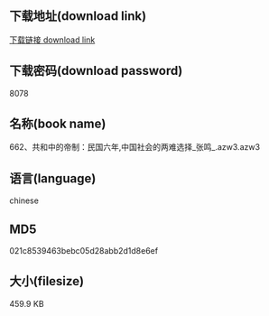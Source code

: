 ## 下载地址(download link)
[下载链接 download link](https://voluble-croquembouche-d321dc.netlify.app/?s=662%E3%80%81%E5%85%B1%E5%92%8C%E4%B8%AD%E7%9A%84%E5%B8%9D%E5%88%B6%EF%BC%9A%E6%B0%91%E5%9B%BD%E5%85%AD%E5%B9%B4%2C%E4%B8%AD%E5%9B%BD%E7%A4%BE%E4%BC%9A%E7%9A%84%E4%B8%A4%E9%9A%BE%E9%80%89%E6%8B%A9_%E5%BC%A0%E9%B8%A3_.azw3)

## 下载密码(download password)
8078

## 名称(book name)
662、共和中的帝制：民国六年,中国社会的两难选择_张鸣_.azw3.azw3

## 语言(language)
chinese

## MD5
021c8539463bebc05d28abb2d1d8e6ef

## 大小(filesize)
459.9 KB
